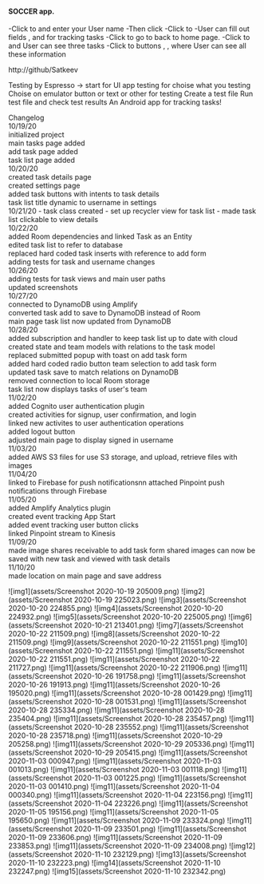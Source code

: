 
#### SOCCER app.

-Click to <Settings> and enter your User name 
-Then click <Update Username>
-Click to <Add task> 
-User can fill out fields <My Task>, <do something> and <Status Task> for tracking tasks
-Click to <Add Task> go to back to <Soccer> home page.
-Click to <All tasks> and User can see three tasks
-Click to buttons <Soccer stadiums>, <Soccer tickets>, <Soccer schedule> where User can see all these information

http://github/Satkeev

Testing by Espresso
<Run> -> <Record Espresso Test> start for UI app testing
<Add Assertion> for choise what you testing
Choise on emulator button or text or other for testing
<Save Assertion> 
Create a test file
Run test file and check test results
An Android app for tracking tasks!

Changelog  
10/19/20  
initialized project  
main tasks page added  
add task page added  
task list page added  
10/20/20  
created task details page  
created settings page  
added task buttons with intents to task details  
task list title dynamic to username in settings  
10/21/20 - task class created - set up recycler view for task list - made task list   clickable to view details  
10/22/20  
added Room dependencies and linked Task as an Entity  
edited task list to refer to database  
replaced hard coded task inserts with reference to add form  
adding tests for task and username changes  
10/26/20  
adding tests for task views and main user paths    
updated screenshots  
10/27/20  
connected to DynamoDB using Amplify  
converted task add to save to DynamoDB instead of Room  
main page task list now updated from DynamoDB  
10/28/20    
added subscription and handler to keep task list up to date with cloud  
created state and team models with relations to the task model  
replaced submitted popup with toast on add task form  
added hard coded radio button team selection to add task form  
updated task save to match relations on DynamoDB  
removed connection to local Room storage  
task list now displays tasks of user's team  
11/02/20  
added Cognito user authentication plugin  
created activities for signup, user confirmation, and login  
linked new activites to user authentication operations  
added logout button  
adjusted main page to display signed in username  
11/03/20  
added AWS S3 files for use S3 storage, and upload, retrieve files with  
images  
11/04/20  
linked to Firebase for push notificationsnn
attached Pinpoint push notifications through Firebase  
11/05/20  
added Amplify Analytics plugin  
created event tracking App Start  
added event tracking user button clicks  
linked Pinpoint stream to Kinesis  
11/09/20  
made image shares receivable to add task form
shared images can now be saved with new task and viewed with task details  
11/10/20   
made location on main page and save address  

![img1](assets/Screenshot 2020-10-19 205009.png)
![img2](assets/Screenshot 2020-10-19 225023.png)
![img3](assets/Screenshot 2020-10-20 224855.png)
![img4](assets/Screenshot 2020-10-20 224932.png)
![img5](assets/Screenshot 2020-10-20 225005.png)
![img6](assets/Screenshot 2020-10-21 213401.png)
![img7](assets/Screenshot 2020-10-22 211509.png)
![img8](assets/Screenshot 2020-10-22 211509.png)
![img9](assets/Screenshot 2020-10-22 211551.png)
![img10](assets/Screenshot 2020-10-22 211551.png)
![img11](assets/Screenshot 2020-10-22 211551.png)
![img11](assets/Screenshot 2020-10-22 211727.png)
![img11](assets/Screenshot 2020-10-22 211906.png)
![img11](assets/Screenshot 2020-10-26 191758.png)
![img11](assets/Screenshot 2020-10-26 191913.png)
![img11](assets/Screenshot 2020-10-26 195020.png)
![img11](assets/Screenshot 2020-10-28 001429.png)
![img11](assets/Screenshot 2020-10-28 001531.png)
![img11](assets/Screenshot 2020-10-28 235334.png)
![img11](assets/Screenshot 2020-10-28 235404.png)
![img11](assets/Screenshot 2020-10-28 235457.png)
![img11](assets/Screenshot 2020-10-28 235552.png)
![img11](assets/Screenshot 2020-10-28 235718.png)
![img11](assets/Screenshot 2020-10-29 205258.png)
![img11](assets/Screenshot 2020-10-29 205336.png)
![img11](assets/Screenshot 2020-10-29 205415.png)
![img11](assets/Screenshot 2020-11-03 000947.png)
![img11](assets/Screenshot 2020-11-03 001013.png)
![img11](assets/Screenshot 2020-11-03 001118.png)
![img11](assets/Screenshot 2020-11-03 001225.png)
![img11](assets/Screenshot 2020-11-03 001410.png)
![img11](assets/Screenshot 2020-11-04 000340.png)
![img11](assets/Screenshot 2020-11-04 223156.png)
![img11](assets/Screenshot 2020-11-04 223226.png)
![img11](assets/Screenshot 2020-11-05 195156.png)
![img11](assets/Screenshot 2020-11-05 195650.png)
![img11](assets/Screenshot 2020-11-09 233324.png)
![img11](assets/Screenshot 2020-11-09 233501.png)
![img11](assets/Screenshot 2020-11-09 233606.png)
![img11](assets/Screenshot 2020-11-09 233853.png)
![img11](assets/Screenshot 2020-11-09 234008.png)
![img12](assets/Screenshot 2020-11-10 232129.png)
![img13](assets/Screenshot 2020-11-10 232223.png)
![img14](assets/Screenshot 2020-11-10 232247.png)
![img15](assets/Screenshot 2020-11-10 232342.png)





